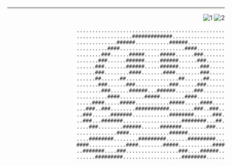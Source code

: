- - -

<div align="right" styles="display: flex;flex-direction: column;">
<img alt="1" src="https://github-readme-stats.vercel.app/api?username=cupen&show_icons=true&count_private=true" />
<img alt="2" src="https://github-readme-stats.vercel.app/api/top-langs/?username=cupen&size_weight=0.2&count_weight=0.8" />
<div/>

```
................................................
..................#############.................
.............######...........######............
..........####.....................####.........
........###......#####.....#####......###.......
.......###......######.....######......###......
......###.......######.....######.......###.....
......###........####.......####........###.....
......##......##.................##......##.....
.......###......###...........###......###......
........###......######...######......###.......
..........####........#####........####.........
.....####.....#####...........#####.....####....
...###..###........###########........###..###..
..###......#######............########......###.
..###...#######...................########...##.
....###........######......#######........###...
.............####.............######............
....########........#########.......#########...
####............####........#####...........####
..#######....###.................###....######..
......#########...................########......
```